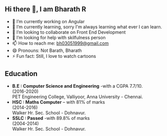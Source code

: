 ## Hi there 👋, I am Bharath R

<!--
**RSBHARATHRS/RSBHARATHRS** is a ✨ _special_ ✨ repository because its `README.md` (this file) appears on your GitHub profile.-->



- 🔭 I’m currently working on Angular
- 🌱 I’m currently learning, sorry I'm always learning what ever I can learn.
- 👯 I’m looking to collaborate on Front End Development
- 🤔 I’m looking for help with skilfulness person
- 📫 How to reach me: bh03051999@gmail.com
- 😄 Pronouns: Not Barath, Bharath
- ⚡ Fun fact: Still, I love to watch cartoons

## Education
- **B.E : Computer Science and Engineering**  -with a CGPA 7.7/10. &nbsp;&nbsp;&nbsp;&nbsp;&nbsp;&nbsp;&nbsp;&nbsp; (2016-2020)  
  PET Engineering College, Valliyoor,
  Anna University - Chennai.  
- **HSC : Maths Computer** – with 81% of marks &nbsp;&nbsp;&emsp;&emsp;&emsp;&emsp;&emsp;&emsp;&emsp;&emsp;&emsp;&nbsp;&nbsp;  (2014-2016)  
  Walker Hr. Sec. School - Dohnavur.  
- **SSLC : Passed** -with 89.8% of marks  &emsp;&emsp;&emsp;&emsp;&emsp;&emsp;&emsp;&emsp;&emsp;&nbsp;&emsp;&emsp;&emsp;&emsp;&emsp;(2004-2014)  
  Walker Hr. Sec. School - Dohnavur.
